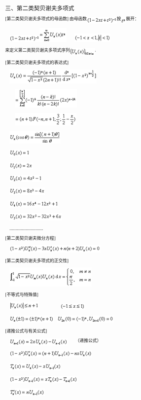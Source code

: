 <div class=Section1>
<p class=MsoNormal><span lang=ZH-CN style='font-size:14.0pt;font-family:宋体_GB2312'>三、第二类契贝谢夫多项式</span></p>
<p class=MsoNormal style='line-height:12.0pt'><span lang=EN-US
style='font-family:宋体_GB2312'>[</span><span lang=ZH-CN style='font-family:宋体_GB2312'>第二类契贝谢夫多项式的母函数</span><span
lang=EN-US style='font-family:宋体_GB2312'>] </span><span lang=ZH-CN
style='font-family:宋体_GB2312'>由母函数</span><sub><span lang=EN-US
style='font-size:10.5pt;font-family:宋体_GB2312'><img width=97 height=23
src="res/17e9d95da129bdd93c34fb6cc6aaaa52_5725_files/image002.gif"
u1:shapes="_x0000_i1025" align=absmiddle></span></sub><span lang=ZH-CN
style='font-family:宋体_GB2312'>按</span><sub><span lang=EN-US style='font-size:
10.5pt;font-family:宋体_GB2312'><img width=16 height=20
src="res/17e9d95da129bdd93c34fb6cc6aaaa52_5725_files/image004.gif"
u1:shapes="_x0000_i1026" align=absmiddle></span></sub><span lang=ZH-CN
style='font-family:宋体_GB2312'>展开：</span></p>
<p class=MsoNormal style='line-height:12.0pt'><span lang=EN-US
style='font-family:宋体_GB2312'>&nbsp;&nbsp;&nbsp; </span><sub><span lang=EN-US
style='font-size:10.5pt;font-family:宋体_GB2312'><img width=97 height=23
src="res/17e9d95da129bdd93c34fb6cc6aaaa52_5725_files/image006.gif"
u1:shapes="_x0000_i1027"><img width=89 height=45
src="res/17e9d95da129bdd93c34fb6cc6aaaa52_5725_files/image008.gif"
u1:shapes="_x0000_i1028"></span></sub><span lang=EN-US style='font-family:宋体_GB2312'>&nbsp;&nbsp;&nbsp;&nbsp;&nbsp;&nbsp;&nbsp;</span><sub><span
lang=EN-US style='font-size:10.5pt;font-family:宋体_GB2312'><img width=117
height=27 src="res/17e9d95da129bdd93c34fb6cc6aaaa52_5725_files/image010.gif"
u1:shapes="_x0000_i1029"></span></sub></p>
<p class=MsoNormal style='line-height:12.0pt'><span lang=ZH-CN
style='font-family:宋体_GB2312'>来定义第二类契贝谢夫多项式序列</span><sub><span lang=EN-US
style='font-size:10.5pt;font-family:宋体_GB2312'><img width=81 height=24
src="res/17e9d95da129bdd93c34fb6cc6aaaa52_5725_files/image012.gif"
u1:shapes="_x0000_i1030" align=absmiddle></span></sub><span lang=EN-US
style='font-family:宋体_GB2312'>.</span></p>
<p class=MsoNormal style='line-height:12.0pt'><span lang=EN-US
style='font-family:宋体_GB2312'>[</span><span lang=ZH-CN style='font-family:宋体_GB2312'>第二类契贝谢夫多项式的表达式</span><span
lang=EN-US style='font-family:宋体_GB2312'>]</span></p>
<p class=MsoNormal style='line-height:12.0pt'><span lang=EN-US
style='font-family:宋体_GB2312'>&nbsp;&nbsp;&nbsp; </span><sub><span lang=EN-US
style='font-size:10.5pt;font-family:宋体_GB2312'><img width=283 height=45
src="res/17e9d95da129bdd93c34fb6cc6aaaa52_5725_files/image014.gif"
u1:shapes="_x0000_i1031"></span></sub></p>
<p class=MsoNormal style='line-height:12.0pt'><span lang=EN-US
style='font-family:宋体_GB2312'>&nbsp;&nbsp;&nbsp;&nbsp;&nbsp;&nbsp; &nbsp; </span><sub><span
lang=EN-US style='font-size:10.5pt;font-family:宋体_GB2312'><img width=201
height=60 src="res/17e9d95da129bdd93c34fb6cc6aaaa52_5725_files/image016.gif"
u1:shapes="_x0000_i1032"></span></sub></p>
<p class=MsoNormal style='line-height:12.0pt'><span lang=EN-US
style='font-family:宋体_GB2312'>&nbsp;&nbsp;&nbsp;&nbsp;&nbsp;&nbsp; &nbsp; </span><sub><span
lang=EN-US style='font-size:10.5pt;font-family:宋体_GB2312'><img width=199
height=41 src="res/17e9d95da129bdd93c34fb6cc6aaaa52_5725_files/image018.gif"
u1:shapes="_x0000_i1033"></span></sub></p>
<p class=MsoNormal style='line-height:12.0pt'><span lang=EN-US
style='font-family:宋体_GB2312'>&nbsp;&nbsp;&nbsp; </span><sub><span lang=EN-US
style='font-size:10.5pt;font-family:宋体_GB2312'><img width=165 height=41
src="res/17e9d95da129bdd93c34fb6cc6aaaa52_5725_files/image020.gif"
u1:shapes="_x0000_i1047"></span></sub></p>
<p class=MsoNormal style='line-height:12.0pt'><span lang=EN-US
style='font-family:宋体_GB2312'>&nbsp;&nbsp;&nbsp; </span><sub><span lang=EN-US
style='font-size:10.5pt;font-family:宋体_GB2312'><img width=65 height=24
src="res/17e9d95da129bdd93c34fb6cc6aaaa52_5725_files/image022.gif"
u1:shapes="_x0000_i1048"></span></sub></p>
<p class=MsoNormal style='line-height:12.0pt'><span lang=EN-US
style='font-family:宋体_GB2312'>&nbsp;&nbsp;&nbsp; </span><sub><span lang=EN-US
style='font-size:10.5pt;font-family:宋体_GB2312'><img width=76 height=23
src="res/17e9d95da129bdd93c34fb6cc6aaaa52_5725_files/image024.gif"
u1:shapes="_x0000_i1049"></span></sub></p>
<p class=MsoNormal style='line-height:12.0pt'><span lang=EN-US
style='font-family:宋体_GB2312'>&nbsp;&nbsp;&nbsp; </span><sub><span lang=EN-US
style='font-size:10.5pt;font-family:宋体_GB2312'><img width=105 height=23
src="res/17e9d95da129bdd93c34fb6cc6aaaa52_5725_files/image026.gif"
u1:shapes="_x0000_i1050"></span></sub></p>
<p class=MsoNormal style='line-height:12.0pt'><span lang=EN-US
style='font-family:宋体_GB2312'>&nbsp;&nbsp;&nbsp; </span><sub><span lang=EN-US
style='font-size:10.5pt;font-family:宋体_GB2312'><img width=115 height=24
src="res/17e9d95da129bdd93c34fb6cc6aaaa52_5725_files/image028.gif"
u1:shapes="_x0000_i1051"></span></sub></p>
<p class=MsoNormal style='line-height:12.0pt'><span lang=EN-US
style='font-family:宋体_GB2312'>&nbsp;&nbsp;&nbsp; </span><sub><span lang=EN-US
style='font-size:10.5pt;font-family:宋体_GB2312'><img width=159 height=23
src="res/17e9d95da129bdd93c34fb6cc6aaaa52_5725_files/image030.gif"
u1:shapes="_x0000_i1052"></span></sub></p>
<p class=MsoNormal style='line-height:12.0pt'><span lang=EN-US
style='font-family:宋体_GB2312'>&nbsp;&nbsp;&nbsp; </span><sub><span lang=EN-US
style='font-size:10.5pt;font-family:宋体_GB2312'><img width=171 height=24
src="res/17e9d95da129bdd93c34fb6cc6aaaa52_5725_files/image032.gif"
u1:shapes="_x0000_i1053"></span></sub></p>
<p class=MsoNormal style='line-height:12.0pt'><span lang=EN-US
style='font-family:宋体_GB2312'>&nbsp;&nbsp;&nbsp; </span><span lang=EN-US>………………………</span></p>
<p class=MsoNormal style='line-height:12.0pt'><span lang=EN-US
style='font-family:宋体_GB2312'>[</span><span lang=ZH-CN style='font-family:宋体_GB2312'>第二类契贝谢夫微分方程</span><span
lang=EN-US style='font-family:宋体_GB2312'>]</span></p>
<p class=MsoNormal style='line-height:12.0pt'><span lang=EN-US
style='font-family:宋体_GB2312'>&nbsp;&nbsp;&nbsp; </span><sub><span lang=EN-US
style='font-size:10.5pt;font-family:宋体_GB2312'><img width=295 height=24
src="res/17e9d95da129bdd93c34fb6cc6aaaa52_5725_files/image034.gif"
u1:shapes="_x0000_i1054"></span></sub></p>
<p class=MsoNormal style='line-height:12.0pt'><span lang=EN-US
style='font-family:宋体_GB2312'>[</span><span lang=ZH-CN style='font-family:宋体_GB2312'>第二类契贝谢夫多项式的正交性</span><span
lang=EN-US style='font-family:宋体_GB2312'>]</span></p>
<p class=MsoNormal style='line-height:12.0pt'><span lang=EN-US
style='font-family:宋体_GB2312'>&nbsp;&nbsp;&nbsp; </span><sub><span lang=EN-US
style='font-size:10.5pt;font-family:宋体_GB2312'><img width=267 height=61
src="res/17e9d95da129bdd93c34fb6cc6aaaa52_5725_files/image036.gif"
u1:shapes="_x0000_i1055"></span></sub></p>
<p class=MsoNormal style='line-height:12.0pt'><span lang=EN-US
style='font-family:宋体_GB2312'>[</span><span lang=ZH-CN style='font-family:宋体_GB2312'>不等式与特殊值</span><span
lang=EN-US style='font-family:宋体_GB2312'>]</span></p>
<p class=MsoNormal style='line-height:12.0pt'><span lang=EN-US
style='font-family:宋体_GB2312'>&nbsp;&nbsp;&nbsp; </span><sub><span lang=EN-US
style='font-size:10.5pt;font-family:宋体_GB2312'><img width=95 height=27
src="res/17e9d95da129bdd93c34fb6cc6aaaa52_5725_files/image038.gif"
u1:shapes="_x0000_i1056"></span></sub><span lang=EN-US style='font-family:宋体_GB2312'>&nbsp;&nbsp;&nbsp;&nbsp;&nbsp;&nbsp;&nbsp;&nbsp;&nbsp;&nbsp;&nbsp;&nbsp;&nbsp;&nbsp;&nbsp;&nbsp;&nbsp;&nbsp;&nbsp;&nbsp;</span><sub><span
lang=EN-US style='font-size:10.5pt;font-family:宋体_GB2312'><img width=80
height=21 src="res/17e9d95da129bdd93c34fb6cc6aaaa52_5725_files/image040.gif"
u1:shapes="_x0000_i1057"></span></sub></p>
<p class=MsoNormal style='line-height:12.0pt'><span lang=EN-US
style='font-family:宋体_GB2312'>&nbsp;&nbsp;&nbsp; </span><sub><span lang=EN-US
style='font-size:10.5pt;font-family:宋体_GB2312'><img width=144 height=24
src="res/17e9d95da129bdd93c34fb6cc6aaaa52_5725_files/image042.gif"
u1:shapes="_x0000_i1058"></span></sub><span lang=EN-US style='font-family:宋体_GB2312'>&nbsp;&nbsp;&nbsp;</span><sub><span
lang=EN-US style='font-size:10.5pt;font-family:宋体_GB2312'><img width=183
height=24 src="res/17e9d95da129bdd93c34fb6cc6aaaa52_5725_files/image044.gif"
u1:shapes="_x0000_i1059"></span></sub></p>
<p class=MsoNormal style='line-height:12.0pt'><span lang=EN-US
style='font-family:宋体_GB2312'>[</span><span lang=ZH-CN style='font-family:宋体_GB2312'>递推公式与有关公式</span><span
lang=EN-US style='font-family:宋体_GB2312'>]</span></p>
<p class=MsoNormal style='line-height:12.0pt'><span lang=EN-US
style='font-family:宋体_GB2312'>&nbsp;&nbsp;&nbsp; </span><sub><span lang=EN-US
style='font-size:10.5pt;font-family:宋体_GB2312'><img width=189 height=24
src="res/17e9d95da129bdd93c34fb6cc6aaaa52_5725_files/image046.gif"
u1:shapes="_x0000_i1060" align=absmiddle></span></sub><span lang=EN-US
style='font-family:宋体_GB2312'>&nbsp;&nbsp;&nbsp;&nbsp;&nbsp;&nbsp;&nbsp;</span><span
lang=ZH-CN style='font-family:宋体_GB2312'>（递推公式）</span></p>
<p class=MsoNormal style='line-height:12.0pt'><span lang=EN-US
style='font-family:宋体_GB2312'>&nbsp;&nbsp;&nbsp; </span><sub><span lang=EN-US
style='font-size:10.5pt;font-family:宋体_GB2312'><img width=268 height=24
src="res/17e9d95da129bdd93c34fb6cc6aaaa52_5725_files/image048.gif"
u1:shapes="_x0000_i1061"></span></sub></p>
<p class=MsoNormal style='line-height:12.0pt'><span lang=EN-US
style='font-family:宋体_GB2312'>&nbsp;&nbsp;&nbsp; </span><sub><span lang=EN-US
style='font-size:10.5pt;font-family:宋体_GB2312'><img width=168 height=24
src="res/17e9d95da129bdd93c34fb6cc6aaaa52_5725_files/image050.gif"
u1:shapes="_x0000_i1062"></span></sub></p>
<p class=MsoNormal style='line-height:12.0pt'><span lang=EN-US
style='font-family:宋体_GB2312'>&nbsp;&nbsp;&nbsp; </span><sub><span lang=EN-US
style='font-size:10.5pt;font-family:宋体_GB2312'><img width=221 height=24
src="res/17e9d95da129bdd93c34fb6cc6aaaa52_5725_files/image052.gif"
u1:shapes="_x0000_i1063"></span></sub></p>
<p class=MsoNormal style='line-height:12.0pt'><span lang=EN-US
style='font-family:宋体_GB2312'>&nbsp;&nbsp;&nbsp; </span><sub><span lang=EN-US
style='font-size:10.5pt;font-family:宋体_GB2312'><img width=115 height=24
src="res/17e9d95da129bdd93c34fb6cc6aaaa52_5725_files/image054.gif"
u1:shapes="_x0000_i1064"></span></sub></p>
</div>